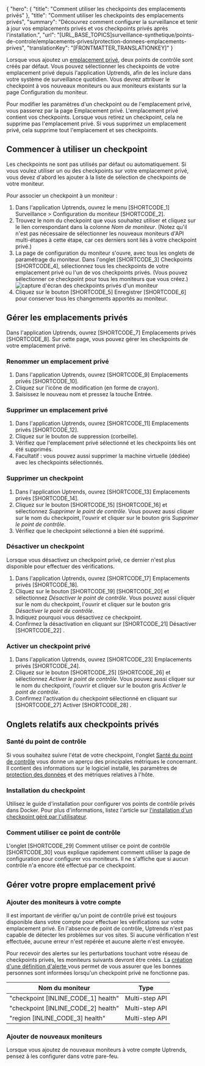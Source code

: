 {
  "hero": {
    "title": "Comment utiliser les checkpoints des emplacements privés"
  },
  "title": "Comment utiliser les checkpoints des emplacements privés",
  "summary": "Découvrez comment configurer la surveillance et tenir à jour vos emplacements privés et vos checkpoints privés après l'installation.",
  "url": "[URL_BASE_TOPICS]surveillance-synthetique/points-de-controle/emplacements-prives/protection-donnees-emplacements-prives",
  "translationKey": "[FRONTMATTER_TRANSLATIONKEY]"
}

Lorsque vous ajoutez un [emplacement privé]([LINK_URL_1]), deux points de contrôle sont créés par défaut. Vous pouvez sélectionner les checkpoints de votre emplacement privé depuis l'application Uptrends, afin de les inclure dans votre système de surveillance quotidien. Vous devrez attribuer le checkpoint à vos nouveaux moniteurs ou aux moniteurs existants sur la page Configuration du moniteur.

Pour modifier les paramètres d'un checkpoint ou de l'emplacement privé, vous passerez par la page Emplacement privé. L'emplacement privé contient vos checkpoints. Lorsque vous retirez un checkpoint, cela ne supprime pas l'emplacement privé. Si vous supprimez un emplacement privé, cela supprime tout l'emplacement et ses checkpoints.

## Commencer à utiliser un checkpoint
Les checkpoints ne sont pas utilisés par défaut ou automatiquement. Si vous voulez utiliser un ou des checkpoints sur votre emplacement privé, vous devez d'abord les ajouter à la liste de sélection de checkpoints de votre moniteur.

Pour associer un checkpoint à un moniteur :
1. Dans l'application Uptrends, ouvrez le menu [SHORTCODE_1] Surveillance > Configuration du moniteur [SHORTCODE_2].
2. Trouvez le nom du checkpoint que vous souhaitez utiliser et cliquez sur le lien correspondant dans la colonne *Nom de moniteur*. (Notez qu'il n'est pas nécessaire de sélectionner les nouveaux moniteurs d'API multi-étapes à cette étape, car ces derniers sont liés à votre checkpoint privé.)
3. La page de configuration du moniteur s'ouvre, avec tous les onglets de paramétrage du moniteur. Dans l'onglet [SHORTCODE_3] Checkpoints [SHORTCODE_4], sélectionnez tous les checkpoints de votre emplacement privé ou l'un de vos checkpoints privés. (Vous pouvez sélectionner ce checkpoint pour tous les moniteurs que vous créez.)
   ![capture d'écran des checkpoints privés d'un moniteur]([LINK_URL_2])
4. Cliquez sur le bouton [SHORTCODE_5] Enregistrer [SHORTCODE_6] pour conserver tous les changements apportés au moniteur.

## Gérer les emplacements privés

Dans l'application Uptrends, ouvrez [SHORTCODE_7] Emplacements privés [SHORTCODE_8]. Sur cette page, vous pouvez gérer les checkpoints de votre emplacement privé.

### Renommer un emplacement privé

1. Dans l'application Uptrends, ouvrez [SHORTCODE_9] Emplacements privés [SHORTCODE_10].
2. Cliquez sur l'icône de modification (en forme de crayon).
3. Saisissez le nouveau nom et pressez la touche Entrée.

### Supprimer un emplacement privé

1. Dans l'application Uptrends, ouvrez [SHORTCODE_11] Emplacements privés [SHORTCODE_12].
2. Cliquez sur le bouton de suppression (corbeille).
3. Vérifiez que l'emplacement privé sélectionné et les checkpoints liés ont été supprimés.
4. Facultatif : vous pouvez aussi supprimer la machine virtuelle (dédiée) avec les checkpoints sélectionnés.

### Supprimer un checkpoint

1. Dans l'application Uptrends, ouvrez [SHORTCODE_13] Emplacements privés [SHORTCODE_14].
2. Cliquez sur le bouton [SHORTCODE_15]  [SHORTCODE_16] et sélectionnez *Supprimer le point de contrôle*. Vous pouvez aussi cliquer sur le nom du checkpoint, l'ouvrir et cliquer sur le bouton gris *Supprimer le point de contrôle*.
3. Vérifiez que le checkpoint sélectionné a bien été supprimé.

### Désactiver un checkpoint

Lorsque vous désactivez un checkpoint privé, ce dernier n'est plus disponible pour effectuer des vérifications.

1. Dans l'application Uptrends, ouvrez [SHORTCODE_17] Emplacements privés [SHORTCODE_18].
2. Cliquez sur le bouton [SHORTCODE_19]  [SHORTCODE_20] et sélectionnez *Désactiver le point de contrôle*. Vous pouvez aussi cliquer sur le nom du checkpoint, l'ouvrir et cliquer sur le bouton gris *Désactiver le point de contrôle*.
3. Indiquez pourquoi vous désactivez ce checkpoint.
4. Confirmez la désactivation en cliquant sur [SHORTCODE_21] Désactiver [SHORTCODE_22] .

### Activer un checkpoint privé

1. Dans l'application Uptrends, ouvrez [SHORTCODE_23] Emplacements privés [SHORTCODE_24].
2. Cliquez sur le bouton [SHORTCODE_25]  [SHORTCODE_26] et sélectionnez *Activer le point de contrôle*. Vous pouvez aussi cliquer sur le nom du checkpoint, l'ouvrir et cliquer sur le bouton gris *Activer le point de contrôle*.
3. Confirmez l'activation du checkpoint sélectionné en cliquant sur [SHORTCODE_27] Activer [SHORTCODE_28] .

## Onglets relatifs aux checkpoints privés

### Santé du point de contrôle
Si vous souhaitez suivre l'état de votre checkpoint, l'onglet [Santé du point de contrôle]([LINK_URL_3]) vous donne un aperçu des principales métriques le concernant. Il contient des informations sur le logiciel installé, les paramètres de [protection des données]([LINK_URL_4]) et des métriques relatives à l'hôte.

### Installation du checkpoint

Utilisez le guide d'installation pour configurer vos points de contrôle privés dans Docker. Pour plus d'informations, listez l'article sur [l'installation d'un checkpoint géré par l'utilisateur]([LINK_URL_5]).

### Comment utiliser ce point de contrôle

L'onglet [SHORTCODE_29] Comment utiliser ce point de contrôle [SHORTCODE_30] vous explique rapidement comment utiliser la page de configuration pour configurer vos moniteurs. Il ne s'affiche que si aucun contrôle n'a encore été effectué par ce checkpoint.


## Gérer votre propre emplacement privé
### Ajouter des moniteurs à votre compte

Il est important de vérifier qu'un point de contrôle privé est toujours disponible dans votre compte pour effectuer les vérifications sur votre emplacement privé. En l'absence de point de contrôle, Uptrends n'est pas capable de détecter les problèmes sur vos sites. Si aucune vérification n'est effectuée, aucune erreur n'est repérée et aucune alerte n'est envoyée.

Pour recevoir des alertes sur les perturbations touchant votre réseau de checkpoints privés, les moniteurs suivants devront être créés. La [création d'une définition d'alerte ]([LINK_URL_6]) vous permet de vous assurer que les bonnes personnes sont informées lorsqu'un checkpoint privé ne fonctionne pas.

| **Nom du moniteur** | **Type** |
|-------------------------------------------------------|----------------|
| "checkpoint [INLINE_CODE_1] health" | Multi-step API |
| "checkpoint [INLINE_CODE_2] health" | Multi-step API |
| "region [INLINE_CODE_3] health" | Multi-step API |

### Ajouter de nouveaux moniteurs

Lorsque vous ajoutez de nouveaux moniteurs à votre compte Uptrends, pensez à les configurer dans votre pare-feu.